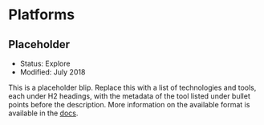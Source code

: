 # Platforms

## Placeholder

- Status: Explore
- Modified: July 2018

This is a placeholder blip. Replace this with a list of technologies and tools, each under H2 headings, with the metadata of the tool listed under bullet points before the description. More information on the available format is available in the [docs][docs].

[docs]: https://github.com/dprgarner/tech-radar-markdown-tools/blob/master/README.md
